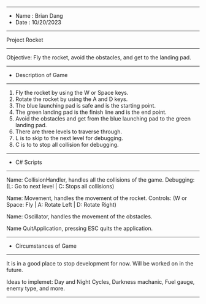 *******************************************************
* Name      : Brian Dang
* Date      : 10/20/2023
*******************************************************
Project Rocket
*******************************************************
Objective: Fly the rocket, avoid the obstacles, and get to the landing pad.  
*******************************************************
* Description of Game
*******************************************************
1. Fly the rocket by using the W or Space keys.
2. Rotate the rocket by using the A and D keys.
3. The blue launching pad is safe and is the starting point.
4. The green landing pad is the finish line and is the end point.
5. Avoid the obstacles and get from the blue launching pad to the green landing pad.
6. There are three levels to traverse through.
7. L is to skip to the next level for debugging.
8. C is to to stop all collision for debugging.
*******************************************************
* C# Scripts
*******************************************************
Name: CollisionHandler, handles all the collisions of the game. Debugging: (L: Go to next level | C: Stops all collisions)

Name: Movement, handles the movement of the rocket. Controls: (W or Space: Fly | A: Rotate Left | D: Rotate Right)

Name: Oscillator, handles the movement of the obstacles.

Name QuitApplication, pressing ESC quits the application.
*******************************************************
* Circumstances of Game
*******************************************************
It is in a good place to stop development for now. Will be worked on in the future. 

Ideas to implemet: Day and Night Cycles, Darkness machanic, Fuel gauge, enemy type, and more.
*******************************************************
